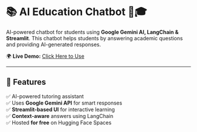 # 📚 AI Education Chatbot 🤖🎓  

AI-powered chatbot for students using **Google Gemini AI, LangChain & Streamlit**. This chatbot helps students by answering academic questions and providing AI-generated responses.  

🌍 **Live Demo:** [Click Here to Use](https://huggingface.co/spaces/fahadsiddiqui337/AI-education-chatbot)  


---

## 🚀 Features  
✅ AI-powered tutoring assistant  
✅ Uses **Google Gemini API** for smart responses  
✅ **Streamlit-based UI** for interactive learning  
✅ **Context-aware** answers using LangChain  
✅ Hosted **for free** on Hugging Face Spaces  

